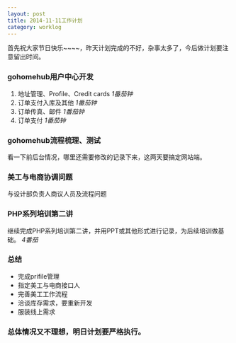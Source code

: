 ```yaml
---
layout: post
title: 2014-11-11工作计划
category: worklog
---
```


首先祝大家节日快乐~~~~，昨天计划完成的不好，杂事太多了，今后做计划要注意留出时间。

### gohomehub用户中心开发
1. 地址管理、Profile、Credit cards  *1番茄钟*
2. 订单支付入库及其他       *1番茄钟*
3. 订单传真、邮件   *1番茄钟*
4. 订单支付 *1番茄钟*

### gohomehub流程梳理、测试
看一下前后台情况，哪里还需要修改的记录下来，这两天要搞定网站端。

### 美工与电商协调问题
与设计部负责人商议人员及流程问题

### PHP系列培训第二讲
继续完成PHP系列培训第二讲，并用PPT或其他形式进行记录，为后续培训做基础。 *4番茄*

    
### 总结
+ 完成prifile管理
+ 指定美工与电商接口人
+ 完善美工工作流程
+ 洽谈库存需求，要重新开发
+ 服装线上需求

### 总体情况又不理想，明日计划要严格执行。
